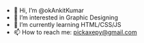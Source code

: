 - 👋 Hi, I’m @okAnkitKumar
- 👀 I’m interested in Graphic Designing
- 🌱 I’m currently learning HTML/CSS/JS
- 📫 How to reach me: pickaxepy@gmail.com

<!---
okAnkitKumar/okAnkitKumar is a ✨ special ✨ repository because its `README.md` (this file) appears on your GitHub profile.
You can click the Preview link to take a look at your changes.
--->
